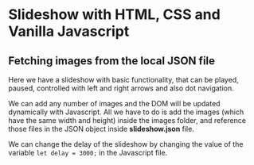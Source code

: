 # Slideshow with HTML, CSS and Vanilla Javascript

## Fetching images from the local JSON file

Here we have a slideshow with basic functionality, that can be played, paused, controlled with left and right arrows and also dot navigation.

We can add any number of images and the DOM will be updated dynamically with Javascript.
All we have to do is add the images (which have the same width and height) inside the images folder, and reference those files in the JSON object inside **slideshow.json** file.

We can change the delay of the slideshow by changing the value of the variable `let delay = 3000;` in the Javascript file.


